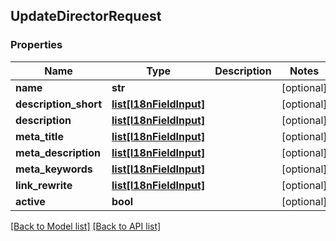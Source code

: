 ## UpdateDirectorRequest

### Properties
Name | Type | Description | Notes
------------ | ------------- | ------------- | -------------
**name** | **str** |  | [optional] 
**description_short** | [**list[I18nFieldInput]**](#I18nFieldInput) |  | [optional] 
**description** | [**list[I18nFieldInput]**](#I18nFieldInput) |  | [optional] 
**meta_title** | [**list[I18nFieldInput]**](#I18nFieldInput) |  | [optional] 
**meta_description** | [**list[I18nFieldInput]**](#I18nFieldInput) |  | [optional] 
**meta_keywords** | [**list[I18nFieldInput]**](#I18nFieldInput) |  | [optional] 
**link_rewrite** | [**list[I18nFieldInput]**](#I18nFieldInput) |  | [optional] 
**active** | **bool** |  | [optional] 

[[Back to Model list]](#documentation-for-models) [[Back to API list]](#documentation-for-api-endpoints)



